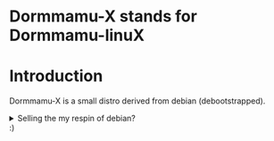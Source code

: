 # Dormmamu-X stands for Dormmamu-linuX

# Introduction
Dormmamu-X is a small distro derived from debian (debootstrapped).

<details>
	<summary>Selling the my respin of debian?</summary>

	No, why would I?
</details>
:)
